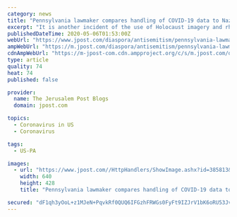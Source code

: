 ```yaml
---
category: news
title: "Pennsylvania lawmaker compares handling of COVID-19 data to Nazi Germany"
excerpt: "It is another incident of the use of Holocaust imagery and rhetoric to express opposition to coronavirus regulations."
publishedDateTime: 2020-05-06T01:53:00Z
webUrl: "https://www.jpost.com/diaspora/antisemitism/pennsylvania-lawmaker-compares-handling-of-covid-19-data-to-nazi-germany-627037"
ampWebUrl: "https://m.jpost.com/diaspora/antisemitism/pennsylvania-lawmaker-compares-handling-of-covid-19-data-to-nazi-germany-627037/amp"
cdnAmpWebUrl: "https://m-jpost-com.cdn.ampproject.org/c/s/m.jpost.com/diaspora/antisemitism/pennsylvania-lawmaker-compares-handling-of-covid-19-data-to-nazi-germany-627037/amp"
type: article
quality: 74
heat: 74
published: false

provider:
  name: The Jerusalem Post Blogs
  domain: jpost.com

topics:
  - Coronavirus in US
  - Coronavirus

tags:
  - US-PA

images:
  - url: "https://www.jpost.com//HttpHandlers/ShowImage.ashx?id=385813&w=640&h=428"
    width: 640
    height: 428
    title: "Pennsylvania lawmaker compares handling of COVID-19 data to Nazi Germany"

secured: "dF1qh3yOoL+z1MJeN+PqvkRf0QUQ6IFGzhFRWGs0FyFt9IZJrV1bK6oRU53JvyL7AIxaMNIxbqV8pvHc+UDdbUgYUt+egBKORC9jpQvhlDQVD1Sw74t67HkodqlWnQebiJ2iwZdmv/vO4E4fG/LBnV+n/mNbcT7yufzAnHDHER45ok0InLvo9Jn50T29hORubZ0tXKQ9ASHoVjnEqZQ9hhdcyd4W/UbARGO5YFZVMlOS6gCZtkuAYd14wPYEznZMWsllmyjhiqwdGOVG1x0v4UGKnpGqM1Jk98VeKh5JZvNnsb3fvpvxEo4dMPTZiWhU;ygHN/P1Ri62jGKKhFa9jXw=="
---
```



